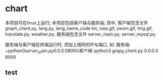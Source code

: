 # chart
本项目可在linux上运行; 本项目包括客户端与服务端;
其中, 客户端包含文件graph_client.py, lang.py, lang_name_code.txt, swp.gif, swsm.gif, ting.gif, translate.py, weather.py;
服务端包含文件 server_main.py, server_mysql.py.

服务端与客户端在终端运行时, 须加上相同的IP与端口, 如:
服务端: ~$python3 server_main.py 0.0.0.0 8000
客户端: ~$python3 grapy_client.py 0.0.0.0 8000

## test
